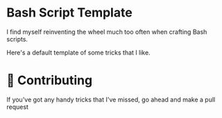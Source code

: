Bash Script Template
============

I find myself reinventing the wheel much too often when crafting Bash scripts.

Here's a default template of some tricks that I like.

:memo: Contributing
============

If you've got any handy tricks that I've missed, go ahead and make a pull request